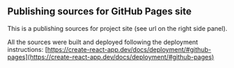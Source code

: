 ## Publishing sources for GitHub Pages site

This is a publishing sources for project site (see url on the right side panel).

All the sources were built and deployed following the deployment instructions: [https://create-react-app.dev/docs/deployment/#github-pages](https://create-react-app.dev/docs/deployment/#github-pages)
